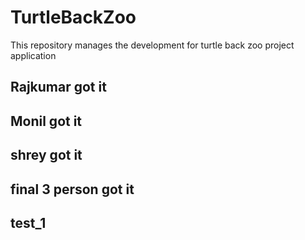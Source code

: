 # TurtleBackZoo
This repository manages the development for turtle back zoo project application 

## Rajkumar got it

## Monil got it 

## shrey got it

## final 3 person got it

## test_1
